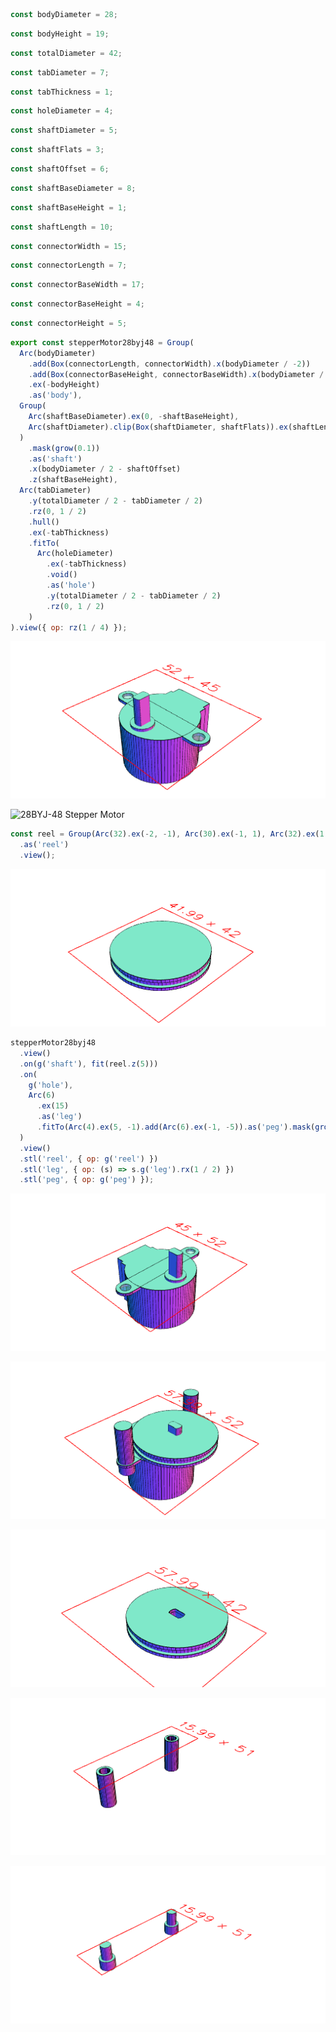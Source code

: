 ```JavaScript
const bodyDiameter = 28;
```

```JavaScript
const bodyHeight = 19;
```

```JavaScript
const totalDiameter = 42;
```

```JavaScript
const tabDiameter = 7;
```

```JavaScript
const tabThickness = 1;
```

```JavaScript
const holeDiameter = 4;
```

```JavaScript
const shaftDiameter = 5;
```

```JavaScript
const shaftFlats = 3;
```

```JavaScript
const shaftOffset = 6;
```

```JavaScript
const shaftBaseDiameter = 8;
```

```JavaScript
const shaftBaseHeight = 1;
```

```JavaScript
const shaftLength = 10;
```

```JavaScript
const connectorWidth = 15;
```

```JavaScript
const connectorLength = 7;
```

```JavaScript
const connectorBaseWidth = 17;
```

```JavaScript
const connectorBaseHeight = 4;
```

```JavaScript
const connectorHeight = 5;
```

```JavaScript
export const stepperMotor28byj48 = Group(
  Arc(bodyDiameter)
    .add(Box(connectorLength, connectorWidth).x(bodyDiameter / -2))
    .add(Box(connectorBaseHeight, connectorBaseWidth).x(bodyDiameter / -2 + 2))
    .ex(-bodyHeight)
    .as('body'),
  Group(
    Arc(shaftBaseDiameter).ex(0, -shaftBaseHeight),
    Arc(shaftDiameter).clip(Box(shaftDiameter, shaftFlats)).ex(shaftLength)
  )
    .mask(grow(0.1))
    .as('shaft')
    .x(bodyDiameter / 2 - shaftOffset)
    .z(shaftBaseHeight),
  Arc(tabDiameter)
    .y(totalDiameter / 2 - tabDiameter / 2)
    .rz(0, 1 / 2)
    .hull()
    .ex(-tabThickness)
    .fitTo(
      Arc(holeDiameter)
        .ex(-tabThickness)
        .void()
        .as('hole')
        .y(totalDiameter / 2 - tabDiameter / 2)
        .rz(0, 1 / 2)
    )
).view({ op: rz(1 / 4) });
```

![Image](28BYJ-48.md.0.png)

![28BYJ-48 Stepper Motor](https://cdn-reichelt.de/bilder/web/artikel_ws/A300/ME071_01.jpg)

```JavaScript
const reel = Group(Arc(32).ex(-2, -1), Arc(30).ex(-1, 1), Arc(32).ex(1, 2))
  .as('reel')
  .view();
```

![Image](28BYJ-48.md.1.png)

```JavaScript
stepperMotor28byj48
  .view()
  .on(g('shaft'), fit(reel.z(5)))
  .on(
    g('hole'),
    Arc(6)
      .ex(15)
      .as('leg')
      .fitTo(Arc(4).ex(5, -1).add(Arc(6).ex(-1, -5)).as('peg').mask(grow(0.1)))
  )
  .view()
  .stl('reel', { op: g('reel') })
  .stl('leg', { op: (s) => s.g('leg').rx(1 / 2) })
  .stl('peg', { op: g('peg') });
```

![Image](28BYJ-48.md.2.png)

![Image](28BYJ-48.md.3.png)

![Image](28BYJ-48.md.4.png)

![Image](28BYJ-48.md.5.png)

![Image](28BYJ-48.md.6.png)
